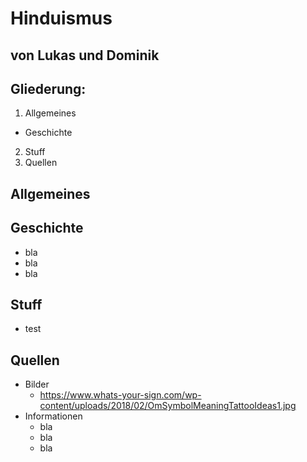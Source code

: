# Hinduismus

## von Lukas und Dominik



## Gliederung:
1. Allgemeines
  * Geschichte
2. Stuff
3. Quellen



## Allgemeines


## Geschichte
* bla
* bla
* bla



## Stuff
* test



## Quellen
* Bilder
  * https://www.whats-your-sign.com/wp-content/uploads/2018/02/OmSymbolMeaningTattooIdeas1.jpg
* Informationen
  * bla
  * bla
  * bla
